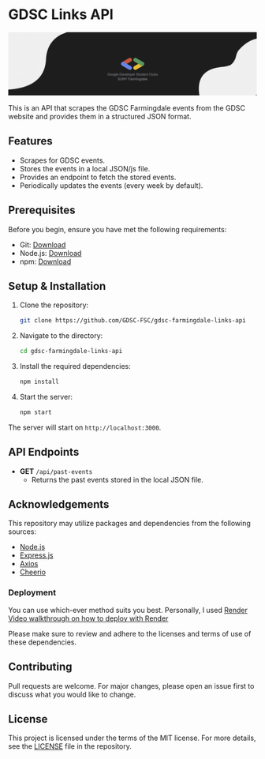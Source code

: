 # GDSC Links API

![This is a test](.github/assets/images/img.png)

This is an API that scrapes the GDSC Farmingdale events from the GDSC website and provides them in a structured JSON format.

## Features

- Scrapes for GDSC events.
- Stores the events in a local JSON/js file.
- Provides an endpoint to fetch the stored events.
- Periodically updates the events (every week by default).

## Prerequisites

Before you begin, ensure you have met the following requirements:

- Git: [Download](https://git-scm.com/downloads)
- Node.js: [Download](https://nodejs.org/)
- npm: [Download](https://www.npmjs.com/)

## Setup & Installation

1. Clone the repository:

    ```bash
    git clone https://github.com/GDSC-FSC/gdsc-farmingdale-links-api
    ```

2. Navigate to the directory:

    ```bash
    cd gdsc-farmingdale-links-api
    ```

3. Install the required dependencies:

    ```bash
    npm install
    ```

4. Start the server:

    ```bash
    npm start
    ```

The server will start on `http://localhost:3000`.

## API Endpoints

- **GET** `/api/past-events`
  - Returns the past events stored in the local JSON file.

## Acknowledgements

This repository may utilize packages and dependencies from the following sources:

- [Node.js](https://nodejs.org/)
- [Express.js](https://expressjs.com/)
- [Axios](https://axios-http.com/)
- [Cheerio](https://cheerio.js.org/)

### Deployment

You can use which-ever method suits you best. Personally, I used [Render](https://render.com)
[Video walkthrough on how to deploy with Render](https://www.youtube.com/watch?v=iCWZi1YeOes)

Please make sure to review and adhere to the licenses and terms of use of these dependencies.

## Contributing

Pull requests are welcome. For major changes, please open an issue first to discuss what you would like to change.

## License

This project is licensed under the terms of the MIT license. For more details, see the [LICENSE](LICENSE) file in the repository.
